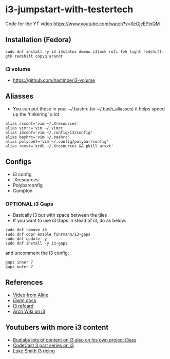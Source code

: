 # i3-jumpstart-with-testertech
Code for the YT video https://www.youtube.com/watch?v=XeGjeEPlnQM

## Installation (Fedora)
```
sudo dnf install -y i3 i3status dmenu i3lock rofi feh light redshift-gtk redshift copyq arandr 
```
### i3 volume
- https://github.com/hastinbe/i3-volume

## Aliasses
- You can put these in your ~/.bashrc (or ~/.bash_aliasses) it helps speed up the 'tinkering' a lot. 
```
alias rxconf='vim ~/.Xresources'
alias vimrc='vim ~/.vimrc'
alias i3conf='vim ~/.config/i3/config'
alias bashrc='vim ~/.bashrc'
alias polyconf='vim ~/.config/polybar/config'
alias rexvt='xrdb ~/.Xresources && pkill urxvt'
```

## Configs
- i3 config
- .Xresources
- Polybarconfig
- Compton

### OPTIONAL i3 Gaps
- Basically i3 but with space between the tiles 
- If you want to use i3 Gaps in stead of i3, do as below:
```
sudo dnf remove i3
sudo dnf copr enable fuhrmann/i3-gaps
sudo dnf update -y
sudo dnf install -y i3-gaps
```

and uncomment the i3 config:

```
gaps inner 7
gaps outer 7
```




## References
- [Video from Aline](https://www.youtube.com/watch?v=Api6dFMlxAA)
- [i3wm docs](https://i3wm.org/docs/userguide.html)
- [i3 refcard](https://i3wm.org/docs/refcard.html)
- [Arch Wiki on i3](https://wiki.archlinux.org/title/i3)

## Youtubers with more i3 content
- [Budlabs lots of content on i3 also on his own project i3ass](https://www.youtube.com/c/dubbeltumme/)
- [CodeCast 3 part series on i3](https://www.youtube.com/playlist?list=PL5ze0DjYv5DbCv9vNEzFmP6sU7ZmkGzcf)
- [Luke Smith i3 ricing](https://www.youtube.com/playlist?list=PL-p5XmQHB_JTcMSvPmXMzNe7ZPMxEx_Oz)